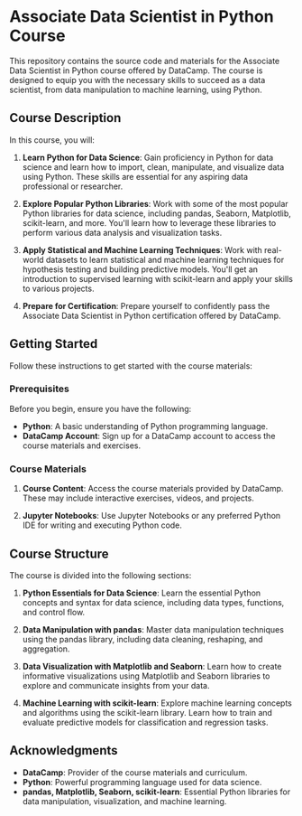 # Associate Data Scientist in Python Course

This repository contains the source code and materials for the Associate Data Scientist in Python course offered by DataCamp. The course is designed to equip you with the necessary skills to succeed as a data scientist, from data manipulation to machine learning, using Python.

## Course Description

In this course, you will:

1. **Learn Python for Data Science**: Gain proficiency in Python for data science and learn how to import, clean, manipulate, and visualize data using Python. These skills are essential for any aspiring data professional or researcher.

2. **Explore Popular Python Libraries**: Work with some of the most popular Python libraries for data science, including pandas, Seaborn, Matplotlib, scikit-learn, and more. You'll learn how to leverage these libraries to perform various data analysis and visualization tasks.

3. **Apply Statistical and Machine Learning Techniques**: Work with real-world datasets to learn statistical and machine learning techniques for hypothesis testing and building predictive models. You'll get an introduction to supervised learning with scikit-learn and apply your skills to various projects.

4. **Prepare for Certification**: Prepare yourself to confidently pass the Associate Data Scientist in Python certification offered by DataCamp.

## Getting Started

Follow these instructions to get started with the course materials:

### Prerequisites

Before you begin, ensure you have the following:

- **Python**: A basic understanding of Python programming language.
- **DataCamp Account**: Sign up for a DataCamp account to access the course materials and exercises.

### Course Materials

1. **Course Content**: Access the course materials provided by DataCamp. These may include interactive exercises, videos, and projects.
   
2. **Jupyter Notebooks**: Use Jupyter Notebooks or any preferred Python IDE for writing and executing Python code.

## Course Structure

The course is divided into the following sections:

1. **Python Essentials for Data Science**: Learn the essential Python concepts and syntax for data science, including data types, functions, and control flow.

2. **Data Manipulation with pandas**: Master data manipulation techniques using the pandas library, including data cleaning, reshaping, and aggregation.

3. **Data Visualization with Matplotlib and Seaborn**: Learn how to create informative visualizations using Matplotlib and Seaborn libraries to explore and communicate insights from your data.

4. **Machine Learning with scikit-learn**: Explore machine learning concepts and algorithms using the scikit-learn library. Learn how to train and evaluate predictive models for classification and regression tasks.

## Acknowledgments

- **DataCamp**: Provider of the course materials and curriculum.
- **Python**: Powerful programming language used for data science.
- **pandas, Matplotlib, Seaborn, scikit-learn**: Essential Python libraries for data manipulation, visualization, and machine learning.